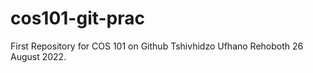 # cos101-git-prac
First Repository for COS 101 on Github
Tshivhidzo Ufhano Rehoboth
26 August 2022. 